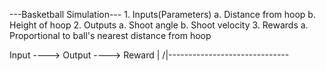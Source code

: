 ---Basketball Simulation---
	1. Inputs(Parameters)
		a. Distance from hoop
		b. Height of hoop
	2. Outputs
		a. Shoot angle
		b. Shoot velocity
	3. Rewards
		a. Proportional to ball's nearest distance from hoop

Input ----> Output ----> Reward |
	/|\------------------------------
		


